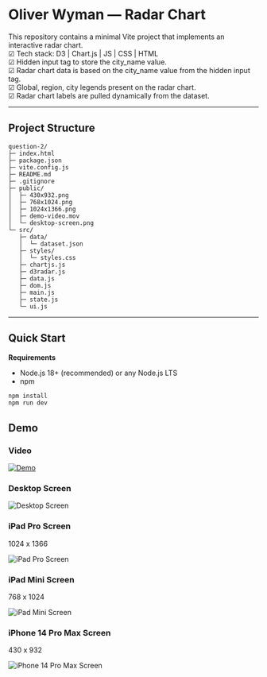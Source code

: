 # Oliver Wyman — Radar Chart

This repository contains a minimal Vite project that implements an interactive radar chart.
<br>☑ Tech stack: D3 | Chart.js | JS | CSS | HTML
<br>☑ Hidden input tag to store the city_name value.
<br>☑ Radar chart data is based on the city_name value from the hidden input tag.
<br>☑ Global, region, city legends present on the radar chart.
<br>☑ Radar chart labels are pulled dynamically from the dataset.

---

## Project Structure

```
question-2/
├─ index.html
├─ package.json
├─ vite.config.js
├─ README.md
├─ .gitignore
├─ public/
│  ├─ 430x932.png
│  ├─ 768x1024.png
│  ├─ 1024x1366.png
│  ├─ demo-video.mov
│  └─ desktop-screen.png
└─ src/
   ├─ data/
   │  └─ dataset.json
   ├─ styles/
   │  └─ styles.css
   ├─ chartjs.js
   ├─ d3radar.js
   ├─ data.js
   ├─ dom.js
   ├─ main.js
   ├─ state.js
   └─ ui.js
```

---

## Quick Start

**Requirements**

-   Node.js 18+ (recommended) or any Node.js LTS
-   npm

```bash
npm install
npm run dev
```

## Demo

### Video

[![Demo](./public/desktop-screen.png)](./public/demo-video.mov)

### Desktop Screen

![Desktop Screen](./public/desktop-screen.png)

### iPad Pro Screen

1024 x 1366

![iPad Pro Screen](./public/1024x1366.png)

### iPad Mini Screen

768 x 1024

![iPad Mini Screen](./public/768x1024.png)

### iPhone 14 Pro Max Screen

430 x 932

![iPhone 14 Pro Max Screen](./public/430x932.png)
